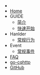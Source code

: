 * 
* [Home](/)
* GUIDE
  * [简介](/INFO)
  * [快速开始](/Start)
* Hanlder
  * [常规行为](/Hanlder)
* Event
  * [常规事件](/Event.md)
* [FAQ](/FAQ)
* [go-cqhttp](https://docs.go-cqhttp.org)
* [GitHub](https://github.com/BoyChai/CoralBot)